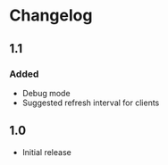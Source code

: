 # Changelog
## 1.1
### Added
* Debug mode
* Suggested refresh interval for clients

## 1.0
* Initial release